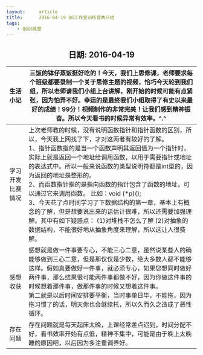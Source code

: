 ```yaml
---
layout:     article
title:      2016-04-19 QG工作室训练营两日结
tags:
    - QG训练营
---
```




<center><h2>日期: 2016-04-19</h2></center>



| 生活小记         | 三饭的钵仔蒸饭挺好吃的！今天，我们上思修课，老师要求每个班级都要录制一个关于思修主题的视频，恰巧今天轮到我们组，所以老师请我们小组上台讲解，刚开始的时候可能有点紧张，因为怕弄不好。幸运的是最终我们小组取得了有史以来最好的成绩！99分！视频制作的非常完美！让我们感到精神振奋。所以今天看书的时候异常有效率。^.^ |
| :--------------- | ------------------------------------------------------------ |
| 学习开发比赛情况 | 上次老师教的时候，没有说明函数指针和指针函数的区别，所以，今天我上网找了下，才对这两者有较好的了解。 <br>1、指针函数指的是当一个函数声明其返回值为一个指针时，实际上就是返回一个地址给调用函数，以用于需要指针或地址的表达式中。所以一般来说函数的类型说明符都是int型的，因为返回的地址是整形的。 <br/>2、而函数指针指的是指向函数的指针包含了函数的地址，可以通过它来调用函数。 比如：void (*p)(); <br/>3、今天花了点时间学习了下数据结构的第一章，基本上有概念的了解，但是想要说出来的话估计很难，所以还需要加强理解。其中有如下疑惑点： (1)对堆栈不怎么了解 (2)对抽象的数据结构，不能很好地从抽象角度来理解，所以这让人很费解。 |
| 感想收获         | 感想就是做一件事要专心，不能三心二意，虽然说某些人的确能够做到三心二意，但是那仅仅是少数，绝大多数人都不能够这样。假如真要做好一件事，就必须专心，如果您想同时做好两件事，那么结果很可能两件事都做不好，因为你做这件事的时候想着那件事，做那件事的时候又想着这件事。<br/>第二就是以后时间安排要平衡，当时事单日毕，不能拖，因为拖习惯了的话，明天你也会继续托，所以久而久之造成了恶性循环。 |
| 存在问题         | 存在问题就是每天起床太晚，上课经常差点迟到，时间分配不好，看书效率开始有点低，精神不集中，可能是由于晚上太晚睡的原因吧，以后因为多注重调养好。 |


